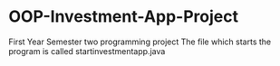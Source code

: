 # OOP-Investment-App-Project
First Year Semester two programming project
The file which starts the program is called startinvestmentapp.java
